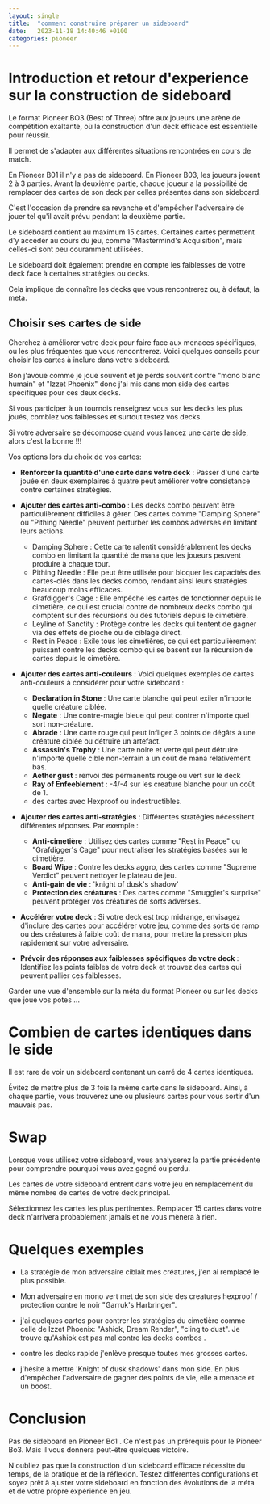 ```yaml
---
layout: single
title:  "comment construire préparer un sideboard"
date:   2023-11-18 14:40:46 +0100
categories: pioneer
---
```


# Introduction et retour d'experience sur la construction de sideboard

Le format Pioneer BO3 (Best of Three) offre aux joueurs une arène de compétition exaltante, où la construction d'un deck efficace est essentielle pour réussir.

Il permet de s'adapter aux différentes situations rencontrées en cours de match.

En Pioneer B01 il n'y a pas de sideboard. En Pioneer B03, les joueurs jouent 2 à 3 parties. Avant la deuxième partie, chaque joueur a la possibilité de remplacer des cartes de son deck par celles présentes dans son sideboard.

C'est l'occasion de prendre sa revanche et d'empêcher l'adversaire de jouer tel qu'il avait prévu pendant la deuxième partie.

Le sideboard contient au maximum 15 cartes. Certaines cartes permettent d'y accéder au cours du jeu, comme "Mastermind's Acquisition", mais celles-ci sont peu couramment utilisées.

Le sideboard doit également prendre en compte les faiblesses de votre deck face à certaines stratégies ou decks.

Cela implique de connaître les decks que vous rencontrerez ou, à défaut, la meta.

## Choisir ses cartes de side

Cherchez à améliorer votre deck pour faire face aux menaces spécifiques, ou les plus fréquentes que vous rencontrerez. Voici quelques conseils pour choisir les cartes à inclure dans votre sideboard.

Bon j'avoue comme je joue souvent et je perds souvent contre "mono blanc humain" et "Izzet Phoenix" donc j'ai mis dans mon side des cartes spécifiques pour ces deux decks.

Si vous participer à un tournois renseignez vous sur les decks les plus joués, comblez vos faiblesses et surtout testez vos decks.

Si votre adversaire se décompose quand vous lancez une carte de side, alors c'est la bonne !!!


Vos options lors du choix de vos cartes:

- **Renforcer la quantité d'une carte dans votre deck** : Passer d'une carte jouée en deux exemplaires à quatre peut améliorer votre consistance contre certaines stratégies.

- **Ajouter des cartes anti-combo** : Les decks combo peuvent être particulièrement difficiles à gérer. Des cartes comme "Damping Sphere" ou "Pithing Needle" peuvent perturber les combos adverses en limitant leurs actions.
  - Damping Sphere : Cette carte ralentit considérablement les decks combo en limitant la quantité de mana que les joueurs peuvent produire à chaque tour.
  - Pithing Needle : Elle peut être utilisée pour bloquer les capacités des cartes-clés dans les decks combo, rendant ainsi leurs stratégies beaucoup moins efficaces.
  - Grafdigger's Cage : Elle empêche les cartes de fonctionner depuis le cimetière, ce qui est crucial contre de nombreux decks combo qui comptent sur des récursions ou des tutoriels depuis le cimetière.
  - Leyline of Sanctity : Protège contre les decks qui tentent de gagner via des effets de pioche ou de ciblage direct.
  - Rest in Peace : Exile tous les cimetières, ce qui est particulièrement puissant contre les decks combo qui se basent sur la récursion de cartes depuis le cimetière.

- **Ajouter des cartes anti-couleurs** : Voici quelques exemples de cartes anti-couleurs à considérer pour votre sideboard :
  - **Declaration in Stone** : Une carte blanche qui peut exiler n'importe quelle créature ciblée.
  - **Negate** : Une contre-magie bleue qui peut contrer n'importe quel sort non-créature.
  - **Abrade** : Une carte rouge qui peut infliger 3 points de dégâts à une créature ciblée ou détruire un artefact.
  - **Assassin's Trophy** : Une carte noire et verte qui peut détruire n'importe quelle cible non-terrain à un coût de mana relativement bas.
  - **Aether gust** : renvoi des permanents rouge ou vert sur le deck
  - **Ray of Enfeeblement** : -4/-4 sur les creature blanche pour un coût de 1.
  - des cartes avec Hexproof ou indestructibles.

- **Ajouter des cartes anti-stratégies** : Différentes stratégies nécessitent différentes réponses. Par exemple :
  - **Anti-cimetière** : Utilisez des cartes comme "Rest in Peace" ou "Grafdigger's Cage" pour neutraliser les stratégies basées sur le cimetière.
  - **Board Wipe** : Contre les decks aggro, des cartes comme "Supreme Verdict" peuvent nettoyer le plateau de jeu.
  - **Anti-gain de vie** : 'knight of dusk's shadow'
  - **Protection des créatures** : Des cartes comme "Smuggler's surprise" peuvent protéger vos créatures de sorts adverses.

- **Accélérer votre deck** : Si votre deck est trop midrange, envisagez d'inclure des cartes pour accélérer votre jeu, comme des sorts de ramp ou des créatures à faible coût de mana, pour mettre la pression plus rapidement sur votre adversaire.

- **Prévoir des réponses aux faiblesses spécifiques de votre deck** : Identifiez les points faibles de votre deck et trouvez des cartes qui peuvent pallier ces faiblesses.

Garder une vue d'ensemble sur la méta du format Pioneer ou sur les decks que joue vos potes ...

# Combien de cartes identiques dans le side

Il est rare de voir un sideboard contenant un carré de 4 cartes identiques.

Évitez de mettre plus de 3 fois la même carte dans le sideboard. Ainsi, à chaque partie, vous trouverez une ou plusieurs cartes pour vous sortir d'un mauvais pas.

# Swap

Lorsque vous utilisez votre sideboard, vous analyserez la partie précédente pour comprendre pourquoi vous avez gagné ou perdu.

Les cartes de votre sideboard entrent dans votre jeu en remplacement du même nombre de cartes de votre deck principal.

Sélectionnez les cartes les plus pertinentes. Remplacer 15 cartes dans votre deck n'arrivera probablement jamais et ne vous mènera à rien.

# Quelques exemples

- La stratégie de mon adversaire ciblait mes créatures, j'en ai remplacé le plus possible.

- Mon adversaire en mono vert met de son side des creatures hexproof / protection contre le noir "Garruk's Harbringer".

- j'ai quelques cartes pour contrer les stratégies du cimetière comme celle de Izzet Phoenix:  "Ashiok, Dream Render", "cling to dust". Je trouve qu'Ashiok est pas mal contre les decks combos .

- contre les decks rapide j'enlève presque toutes mes grosses cartes.

- j'hésite à mettre 'Knight of dusk shadows' dans mon side. En plus d'empècher l'adversaire de gagner des points de vie, elle a menace et un boost.

# Conclusion

Pas de sideboard en Pioneer Bo1 . Ce n'est pas un prérequis pour le Pioneer Bo3. Mais il vous donnera peut-être quelques victoire.

N'oubliez pas que la construction d'un sideboard efficace nécessite du temps, de la pratique et de la réflexion. Testez différentes configurations et soyez prêt à ajuster votre sideboard en fonction des évolutions de la méta et de votre propre expérience en jeu.
